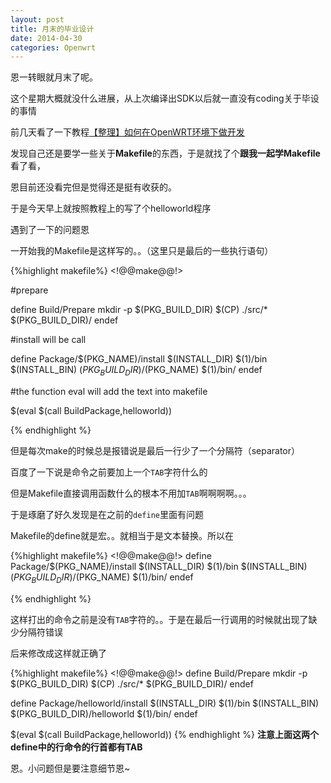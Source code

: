 ```yaml
---
layout: post
title: 月末的毕业设计
date: 2014-04-30
categories: Openwrt
---
```


恩一转眼就月末了呢。

这个星期大概就没什么进展，从上次编译出SDK以后就一直没有coding关于毕设的事情

前几天看了一下教程[【整理】如何在OpenWRT环境下做开发](http://hi.baidu.com/gouooo/item/6932bfa97d23d1981410736a)

发现自己还是要学一些关于**Makefile**的东西，于是就找了个**跟我一起学Makefile**看了看，

恩目前还没看完但是觉得还是挺有收获的。

于是今天早上就按照教程上的写了个helloworld程序

遇到了一下的问题恩

一开始我的Makefile是这样写的。。（这里只是最后的一些执行语句）

{%highlight makefile%}
<!@@make@@!>

#prepare

define Build/Prepare
mkdir -p $(PKG_BUILD_DIR)
$(CP) ./src/* $(PKG_BUILD_DIR)/
endef

#install will be call

define Package/$(PKG_NAME)/install
$(INSTALL_DIR) $(1)/bin
$(INSTALL_BIN) $(PKG_BUILD_DIR)/$(PKG_NAME) $(1)/bin/
endef

#the function eval will add the text into makefile

$(eval $(call BuildPackage,helloworld))


{% endhighlight %}


但是每次make的时候总是报错说是最后一行少了一个分隔符（separator）

百度了一下说是命令之前要加上一个`TAB`字符什么的

但是Makefile直接调用函数什么的根本不用加`TAB`啊啊啊啊。。。

于是琢磨了好久发现是在之前的`define`里面有问题

Makefile的define就是宏。。就相当于是文本替换。所以在

{%highlight makefile%}
<!@@make@@!>
define Package/$(PKG_NAME)/install
$(INSTALL_DIR) $(1)/bin
$(INSTALL_BIN) $(PKG_BUILD_DIR)/$(PKG_NAME) $(1)/bin/
endef

{% endhighlight %}


这样打出的命令之前是没有`TAB`字符的。。于是在最后一行调用的时候就出现了缺少分隔符错误

后来修改成这样就正确了

{%highlight makefile%}
<!@@make@@!>
define Build/Prepare
	mkdir -p $(PKG_BUILD_DIR)
	$(CP) ./src/* $(PKG_BUILD_DIR)/
endef


define Package/helloworld/install
	$(INSTALL_DIR) $(1)/bin
	$(INSTALL_BIN) $(PKG_BUILD_DIR)/helloworld $(1)/bin/
endef

$(eval $(call BuildPackage,helloworld))
{% endhighlight %}
**注意上面这两个define中的行命令的行首都有TAB**

恩。小问题但是要注意细节恩~
